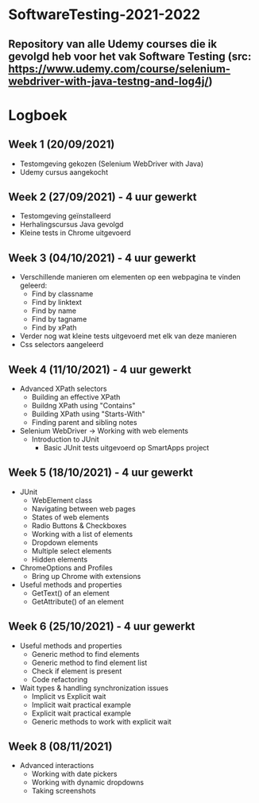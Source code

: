 # SoftwareTesting-2021-2022
## Repository van alle Udemy courses die ik gevolgd heb voor het vak Software Testing (src: https://www.udemy.com/course/selenium-webdriver-with-java-testng-and-log4j/)

# Logboek

## Week 1 (20/09/2021) 
- Testomgeving gekozen (Selenium WebDriver with Java)
- Udemy cursus aangekocht

## Week 2 (27/09/2021) - 4 uur gewerkt
- Testomgeving geïnstalleerd
- Herhalingscursus Java gevolgd
- Kleine tests in Chrome uitgevoerd

## Week 3 (04/10/2021) - 4 uur gewerkt
- Verschillende manieren om elementen op een webpagina te vinden geleerd:
	- Find by classname
	- Find by linktext
	- Find by name
	- Find by tagname
	- Find by xPath
- Verder nog wat kleine tests uitgevoerd met elk van deze manieren
- Css selectors aangeleerd

## Week 4 (11/10/2021) - 4 uur gewerkt
- Advanced XPath selectors
	- Building an effective XPath
	- Buildng XPath using "Contains"
	- Building XPath using "Starts-With"
	- Finding parent and sibling notes
- Selenium WebDriver -> Working with web elements
	- Introduction to JUnit
		- Basic JUnit tests uitgevoerd op SmartApps project

## Week 5 (18/10/2021) - 4 uur gewerkt
- JUnit
	- WebElement class
	- Navigating between web pages
	- States of web elements
	- Radio Buttons & Checkboxes
	- Working with a list of elements
	- Dropdown elements
	- Multiple select elements
	- Hidden elements
- ChromeOptions and Profiles
	- Bring up Chrome with extensions
- Useful methods and properties
	- GetText() of an element
	- GetAttribute() of an element

## Week 6 (25/10/2021) - 4 uur gewerkt
- Useful methods and properties
	- Generic method to find elements
	- Generic method to find element list
	- Check if element is present
	- Code refactoring
- Wait types & handling synchronization issues
	- Implicit vs Explicit wait
	- Implicit wait practical example
	- Explicit wait practical example
	- Generic methods to work with explicit wait

## Week 8 (08/11/2021)
- Advanced interactions
	- Working with date pickers
	- Working with dynamic dropdowns
	- Taking screenshots
